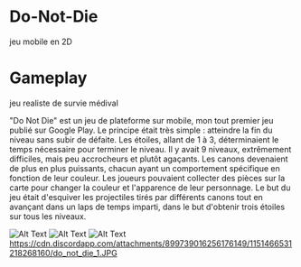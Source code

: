 # Do-Not-Die
jeu mobile en 2D
# Gameplay
jeu realiste de survie médival

"Do Not Die" est un jeu de plateforme sur mobile, mon tout premier jeu publié sur Google Play. Le principe était très simple : atteindre la fin du niveau sans subir de défaite. Les étoiles, allant de 1 à 3, déterminaient le temps nécessaire pour terminer le niveau. Il y avait 9 niveaux, extrêmement difficiles, mais peu accrocheurs et plutôt agaçants. Les canons devenaient de plus en plus puissants, chacun ayant un comportement spécifique en fonction de leur couleur. Les joueurs pouvaient collecter des pièces sur la carte pour changer la couleur et l'apparence de leur personnage. Le but du jeu était d'esquiver les projectiles tirés par différents canons tout en avançant dans un laps de temps imparti, dans le but d'obtenir trois étoiles sur tous les niveaux.

![Alt Text](https://cdn.discordapp.com/attachments/899739016256176149/1151466531218268160/do_not_die_1.JPG?width=800&height=500)
![Alt Text](https://cdn.discordapp.com/attachments/899739016256176149/1151466531507671120/do_not_die_2.JPG?width=800&height=500)
![Alt Text](https://cdn.discordapp.com/attachments/899739016256176149/1151466531834830868/do_not_die_3.JPG?width=800&height=500)
https://cdn.discordapp.com/attachments/899739016256176149/1151466531218268160/do_not_die_1.JPG
